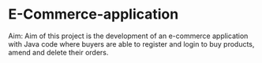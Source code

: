 # E-Commerce-application

Aim:
Aim of this project is the development of an e-commerce application with Java code where buyers are able to register and login to buy products, amend and delete their orders.
